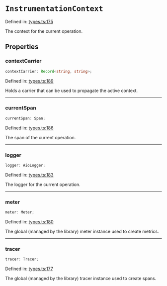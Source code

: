 # `InstrumentationContext`

Defined in: [types.ts:175](https://github.com/adobe/commerce-integration-starter-kit/blob/0491355cd9c4d5daa558197e4e07bc6e025afd47/packages/aio-lib-telemetry/source/types.ts#L175)

The context for the current operation.

## Properties

### contextCarrier

```ts
contextCarrier: Record<string, string>;
```

Defined in: [types.ts:189](https://github.com/adobe/commerce-integration-starter-kit/blob/0491355cd9c4d5daa558197e4e07bc6e025afd47/packages/aio-lib-telemetry/source/types.ts#L189)

Holds a carrier that can be used to propagate the active context.

---

### currentSpan

```ts
currentSpan: Span;
```

Defined in: [types.ts:186](https://github.com/adobe/commerce-integration-starter-kit/blob/0491355cd9c4d5daa558197e4e07bc6e025afd47/packages/aio-lib-telemetry/source/types.ts#L186)

The span of the current operation.

---

### logger

```ts
logger: AioLogger;
```

Defined in: [types.ts:183](https://github.com/adobe/commerce-integration-starter-kit/blob/0491355cd9c4d5daa558197e4e07bc6e025afd47/packages/aio-lib-telemetry/source/types.ts#L183)

The logger for the current operation.

---

### meter

```ts
meter: Meter;
```

Defined in: [types.ts:180](https://github.com/adobe/commerce-integration-starter-kit/blob/0491355cd9c4d5daa558197e4e07bc6e025afd47/packages/aio-lib-telemetry/source/types.ts#L180)

The global (managed by the library) meter instance used to create metrics.

---

### tracer

```ts
tracer: Tracer;
```

Defined in: [types.ts:177](https://github.com/adobe/commerce-integration-starter-kit/blob/0491355cd9c4d5daa558197e4e07bc6e025afd47/packages/aio-lib-telemetry/source/types.ts#L177)

The global (managed by the library) tracer instance used to create spans.

